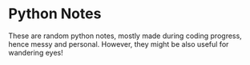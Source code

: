 # Python Notes
 
These are random python notes, mostly made during coding progress, hence messy and personal. However, they might be also useful for wandering eyes! 